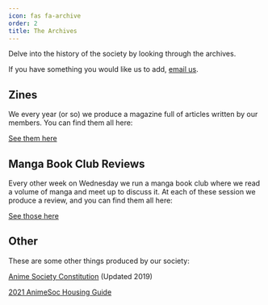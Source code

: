 ```yaml
---
icon: fas fa-archive
order: 2
title: The Archives
---
```

Delve into the history of the society by looking through the archives.

If you have something you would like us to add, [email us](mailto:example@example.com).

## Zines

We every year (or so) we produce a magazine full of articles written by our members. You can find them all here: 


[See them here](/categories/zine/)

## Manga Book Club Reviews

Every other week on Wednesday we run a manga book club where we read a volume of manga and meet up to discuss it. At each of these session we produce a review, and you can find them all here:

[See those here](/categories/mbc/)

## Other

These are some other things produced by our society:


[Anime Society Constitution](/assets/files/misc/UoN_Anime_Society_Constitution_2019.pdf) (Updated 2019)

[2021 AnimeSoc Housing Guide](/assets/files/misc/AnimeSocHousingGuide2.pdf)